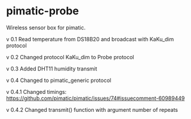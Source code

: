 pimatic-probe
=============

Wireless sensor box for pimatic.

v 0.1    Read temperature from DS18B20 and broadcast with KaKu_dim protocol

v 0.2    Changed protocol KaKu_dim to Probe protocol

v 0.3    Added DHT11 humidity transmit

v 0.4    Changed to pimatic_generic protocol

v 0.4.1  Changed timings: https://github.com/pimatic/pimatic/issues/74#issuecomment-60989449 

v 0.4.2  Changed transmit() function with argument number of repeats
